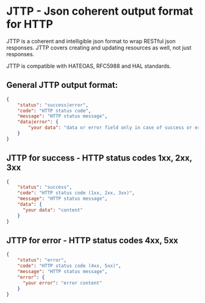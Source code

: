 # JTTP - Json coherent output format for HTTP

JTTP is a coherent and intelligible json format to wrap RESTful json responses.
JTTP covers creating and updating resources as well, not just responses.

JTTP is compatible with HATEOAS, RFC5988 and HAL standards.

## General JTTP output format:

```json
{
    "status": "success|error",
    "code": "HTTP status code",
    "message": "HTTP status message",
    "data|error": {
        "your data": "data or error field only in case of success or error"
    }
}
```

## JTTP for success - HTTP status codes 1xx, 2xx, 3xx
```json
{
    "status": "success",
    "code": "HTTP status code (1xx, 2xx, 3xx)",
    "message": "HTTP status message",
    "data": {
      "your data": "content"
    }
}
```

## JTTP for error - HTTP status codes 4xx, 5xx
```json
{
    "status": "error",
    "code": "HTTP status code (4xx, 5xx)",
    "message": "HTTP status message",
    "error": {
      "your error": "error content"
    }
}
```
